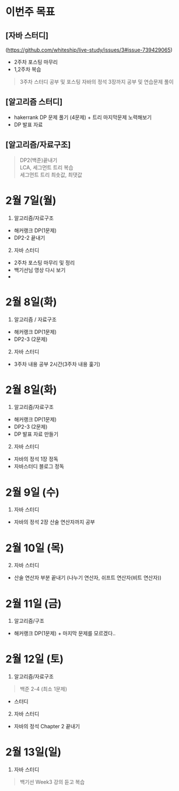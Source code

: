 # 이번주 목표  
## [자바 스터디]  
(https://github.com/whiteship/live-study/issues/3#issue-739429065)  
- 2주차 포스팅 마무리  
- 1,2주차 복습  
> 3주차 스터디 공부 및 포스팅 
> 자바의 정석 3장까지 공부 및 연습문제 풀이

## [알고리즘 스터디]  

- hakerrank DP 문제 풀기 (4문제) + 트리 마지막문제 노력해보기
- DP 발표 자료  

## [알고리즘/자료구조]  

> DP2(백준)끝내기  
> LCA, 세그먼트 트리 복습  
> 세그먼트 트리 최솟값, 최댓값 

# 2월 7일(월)  

1. 알고리즘/자료구조  
- 해커랭크 DP(1문제)
- DP2-2 끝내기

2. 자바 스터디  
- 2주차 포스팅 마무리 및 정리  
- 백기선님 영상 다시 보기  
- 
# 2월 8일(화)
1. 알고리즘 / 자료구조  
- 해커랭크 DP(1문제)  
- DP2-3 (2문제)  

2. 자바 스터디  
- 3주차 내용 공부 2시간(3주차 내용 훑기)  

# 2월 8일(화)  
1. 알고리즘/자료구조  
- 해커랭크 DP(1문제)
- DP2-3 (2문제)  
- DP 발표 자료 만들기

2. 자바 스터디  
- 자바의 정석 1장 정독  
- 자바스터디 블로그 정독  

# 2월 9일 (수)  
1. 자바 스터디  
- 자바의 정석 2장 산술 연산자까지 공부  

# 2월 10일 (목)
2. 자바 스터디
- 산술 연산자 부분 끝내기 (나누기 연산자, 쉬프트 연산자(비트 연산자))

# 2월 11일 (금)  
1. 알고리즘/구조  
- 해커랭크 DP(1문제)  + 마지막 문제를 모르겠다.. 

# 2월 12일 (토)  
1. 알고리즘/자료구조  
> 백준 2-4 (최소 1문제)  
- 스터디
2. 자바 스터디  
- 자바의 정석 Chapter 2 끝내기

# 2월 13일(일)

1. 자바 스터디  
> 백기선 Week3 강의 듣고 복습


